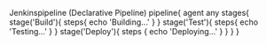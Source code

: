 Jenkinspipeline (Declarative Pipeline)
pipeline{
   agent any
   stages{
      stage('Build'){
         steps{
            echo 'Building...'
            }
          }
          stage('Test'){
             steps{
                echo 'Testing...'
             }
           }
           stage('Deploy'){
              steps {
                 echo 'Deploying...'
                 }
                }
               }
              }

